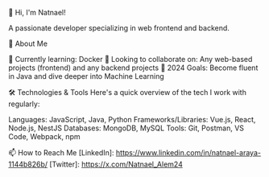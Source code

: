 👋 Hi, I'm Natnael!

A passionate developer specializing in web frontend and backend.


🚀 About Me

🌱 Currently learning: Docker
👯 Looking to collaborate on: Any web-based projects (frontend) and any backend projects
🥅 2024 Goals: Become fluent in Java and dive deeper into Machine Learning


🛠️ Technologies & Tools
Here's a quick overview of the tech I work with regularly:

Languages: JavaScript, Java, Python
Frameworks/Libraries: Vue.js, React, Node.js, NestJS
Databases: MongoDB, MySQL
Tools: Git, Postman, VS Code, Webpack, npm



📫 How to Reach Me
[LinkedIn]: https://www.linkedin.com/in/natnael-araya-1144b826b/
[Twitter]: https://x.com/Natnael_Alem24

